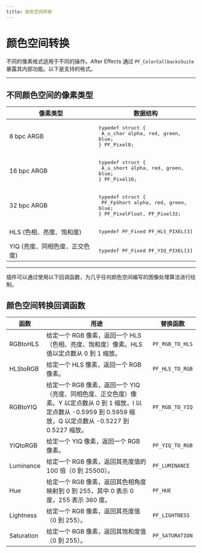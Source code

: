 ```yaml
---
title: 颜色空间转换
---
```

# 颜色空间转换

不同的像素格式适用于不同的操作。After Effects 通过 `PF_ColorCallbacksSuite` 暴露其内部功能。以下是支持的格式。

---

## 不同颜色空间的像素类型

|    像素类型    |       数据结构       |
| ---------------------------------------------------------- | --------------------------------------------------------------------------------------------------------- |
| 8 bpc ARGB    | <pre lang="cpp">typedef struct {<br/>  A_u_char alpha, red, green, blue;<br/>} PF_Pixel8;</pre>    |
| 16 bpc ARGB   | <pre lang="cpp">typedef struct {<br/>  A_u_short alpha, red, green, blue;<br/>} PF_Pixel16;</pre>         |
| 32 bpc ARGB   | <pre lang="cpp">typedef struct {<br/>  PF_FpShort alpha, red, green, blue;<br/>} PF_PixelFloat, PF_Pixel32;</pre> |
| HLS (色相、亮度、饱和度)      | <pre lang="cpp">typedef PF_Fixed PF_HLS_PIXEL[3]</pre>         |
| YIQ (亮度、同相色度、正交色度)       | <pre lang="cpp">typedef PF_Fixed PF_YIQ_PIXEL[3]</pre>         |

---

插件可以通过使用以下回调函数，为几乎任何颜色空间编写的图像处理算法进行绘制。

## 颜色空间转换回调函数

|  函数       |      用途      |    替换函数     |
| ----------- | ----------------------------------------------------------------------------------------------------------------------------------------------------------------------------------------------------------- | --------------- |
| RGBtoHLS    | 给定一个 RGB 像素，返回一个 HLS（色相、亮度、饱和度）像素。HLS 值以定点数从 0 到 1 缩放。     | `PF_RGB_TO_HLS` |
| HLStoRGB    | 给定一个 HLS 像素，返回一个 RGB 像素。   | `PF_HLS_TO_RGB` |
| RGBtoYIQ    | 给定一个 RGB 像素，返回一个 YIQ（亮度、同相色度、正交色度）像素。Y 以定点数从 0 到 1 缩放，I 以定点数从 -0.5959 到 0.5959 缩放，Q 以定点数从 -0.5227 到 0.5227 缩放。    | `PF_RGB_TO_YIQ` |
| YIQtoRGB    | 给定一个 YIQ 像素，返回一个 RGB 像素。         | `PF_YIQ_TO_RGB` |
| Luminance   | 给定一个 RGB 像素，返回其亮度值的 100 倍（0 到 25500）。       | `PF_LUMINANCE`  |
| Hue         | 给定一个 RGB 像素，返回其色相角度映射到 0 到 255，其中 0 表示 0 度，255 表示 360 度。            | `PF_HUE`        |
| Lightness   | 给定一个 RGB 像素，返回其亮度值（0 到 255）。         | `PF_LIGHTNESS`  |
| Saturation  | 给定一个 RGB 像素，返回其饱和度值（0 到 255）。       | `PF_SATURATION` |
